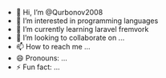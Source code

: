 - 👋 Hi, I’m @Qurbonov2008
- 👀 I’m interested in programming languages
- 🌱 I’m currently learning laravel fremvork
- 💞️ I’m looking to collaborate on ...
- 📫 How to reach me ...
- 😄 Pronouns: ...
- ⚡ Fun fact: ...

<!---
Qurbonov2008/Qurbonov2008 is a ✨ special ✨ repository because its `README.md` (this file) appears on your GitHub profile.
You can click the Preview link to take a look at your changes.
--->
